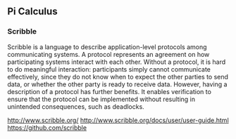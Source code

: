 
Pi Calculus
-----------


### Scribble

Scribble is a language to describe application-level protocols among
communicating systems. A protocol represents an agreement on how
participating systems interact with each other. Without a protocol,
it is hard to do meaningful interaction: participants simply cannot
communicate effectively, since they do not know when to expect the
other parties to send data, or whether the other party is ready to
receive data. However, having a description of a protocol has further
benefits. It enables verification to ensure that the protocol can
be implemented without resulting in unintended consequences, such
as deadlocks.

http://www.scribble.org/
http://www.scribble.org/docs/user/user-guide.html
https://github.com/scribble


<!-- vim: set autoindent expandtab sw=4 syntax=markdown: -->
